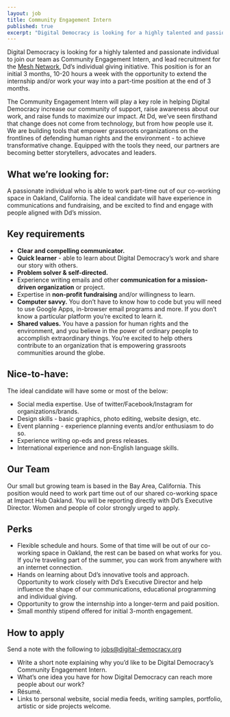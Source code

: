 ```yaml
---
layout: job
title: Community Engagement Intern
published: true
excerpt: "Digital Democracy is looking for a highly talented and passionate individual to join our team as Community Engagement Intern, and lead recruitment for the Mesh Network, Dd’s individual giving initiative."
---
```


Digital Democracy is looking for a highly talented and passionate individual to join our team as Community Engagement Intern, and lead recruitment for the [Mesh Network](http://www.digital-democracy.org/blog/join-dd-s-mesh-network/), Dd’s individual giving initiative. This position is for an initial 3 months, 10-20 hours a week with the opportunity to extend the internship and/or work your way into a part-time position at the end of 3 months.

The Community Engagement Intern will play a key role in helping Digital Democracy increase our community of support, raise awareness about our work, and raise funds to maximize our impact. At Dd, we’ve seen firsthand that change does not come from technology, but from how people use it. We are building tools that empower grassroots organizations on the frontlines of defending human rights and the environment - to achieve transformative change. Equipped with the tools they need, our partners are becoming better storytellers, advocates and leaders.

## What we’re looking for:

A passionate individual who is able to work part-time out of our co-working space in Oakland, California. The ideal candidate will have experience in communications and fundraising, and be excited to find and engage with people aligned with Dd’s mission. 

## Key requirements

- **Clear and compelling communicator.**
- **Quick learner** - able to learn about Digital Democracy’s work and share our story with others.
- **Problem solver & self-directed.** 
- Experience writing emails and other **communication for a mission-driven organization** or project.
- Expertise in **non-profit fundraising** and/or willingness to learn. 
- **Computer savvy.** You don’t have to know how to code but you will need to use Google Apps, in-browser email programs and more. If you don’t know a particular platform you’re excited to learn it. 
- **Shared values.** You have a passion for human rights and the environment, and you believe in the power of ordinary people to accomplish extraordinary things. You’re excited to help others contribute to an organization that is empowering grassroots communities around the globe.

## Nice-to-have:

The ideal candidate will have some or most of the below:

- Social media expertise. Use of twitter/Facebook/Instagram for organizations/brands.
- Design skills - basic graphics, photo editing, website design, etc. 
- Event planning - experience planning events and/or enthusiasm to do so.
- Experience writing op-eds and press releases.
- International experience and non-English language skills.

## Our Team

Our small but growing team is based in the Bay Area, California. This position would need to work part time out of our shared co-working space at Impact Hub Oakland. You will be reporting directly with Dd’s Executive Director. Women and people of color strongly urged to apply.

## Perks

- Flexible schedule and hours. Some of that time will be out of our co-working space in Oakland, the rest can be based on what works for you. If you’re traveling part of the summer, you can work from anywhere with an internet connection.
- Hands on learning about Dd’s innovative tools and approach. Opportunity to work closely with Dd’s Executive Director and help influence the shape of our communications, educational programming and individual giving.
- Opportunity to grow the internship into a longer-term and paid position.
- Small monthly stipend offered for initial 3-month engagement.

## How to apply

Send a note with the following to jobs@digital-democracy.org

- Write a short note explaining why you’d like to be Digital Democracy’s Community Engagement Intern.
- What’s one idea you have for how Digital Democracy can reach more people about our work? 
- Résumé.
- Links to personal website, social media feeds, writing samples, portfolio, artistic or side projects welcome.
